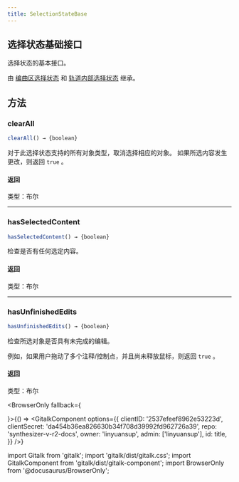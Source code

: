 ```yaml
---
title: SelectionStateBase
---
```


## 选择状态基础接口

选择状态的基本接口。

由 [编曲区选择状态](arrangement_selection_state.md) 和 [轨道内部选择状态](track_inner_selection_state.md) 继承。

## 方法

### clearAll

```js
clearAll() → {boolean}
```

对于此选择状态支持的所有对象类型，取消选择相应的对象。 如果所选内容发生更改，则返回  `true` 。

#### 返回

类型：布尔

---

### hasSelectedContent

```js
hasSelectedContent() → {boolean}
```

检查是否有任何选定内容。

#### 返回

类型：布尔

---

### hasUnfinishedEdits

```js
hasUnfinishedEdits() → {boolean}
```

检查所选对象是否具有未完成的编辑。

例如，如果用户拖动了多个注释/控制点，并且尚未释放鼠标，则返回 `true` 。

#### 返回

类型：布尔

<BrowserOnly fallback={<div></div>}>{() => <GitalkComponent options={{
    clientID: '2537efeef8962e53223d',
    clientSecret: 'da454b36ea826630b34f708d39992fd962726a39',
    repo: 'synthesizer-v-r2-docs',
    owner: 'linyuansup',
    admin: ['linyuansup'],
    id: title,
    }} />}
</BrowserOnly>

import Gitalk from 'gitalk';
import 'gitalk/dist/gitalk.css';
import GitalkComponent from 'gitalk/dist/gitalk-component';
import BrowserOnly from '@docusaurus/BrowserOnly';
